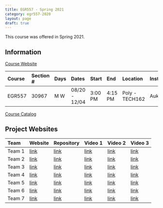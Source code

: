 ```yaml
---
title: EGR557 - Spring 2021
category: egr557-2020
layout: page
draft: true
---
```


This course was offered in Spring 2021.

<!--more-->

## Information

[Course Website]

| Course | Section \# | Days | Dates         | Start   | End     | Location       | Instructor |
|:-------|:-----------|:-----|:--------------|:--------|:--------|:---------------|:-----------|
| EGR557 | 30967      | M W  | 08/20 - 12/04 | 3:00 PM | 4:15 PM | Poly - TECH162 | Aukes      |

[Course Catalog]

## Project Websites

| Team   | Website    | Repository | Video 1    | Video 2    | Video 3    |
|:-------|:-----------|:-----------|:-----------|:-----------|:-----------|
| Team 1 | [link]     | [link][1]  | [link][2]  | [link][3]  | [link][4]  |
| Team 2 | [link][5]  | [link][6]  | [link][7]  | [link][8]  | [link][9]  |
| Team 3 | [link][10] | [link][11] | [link][12] | [link][13] | [link][14] |
| Team 4 | [link][15] | [link][16] | [link][17] | [link][18] | [link][19] |
| Team 5 | [link][20] | [link][21] | [link][22] | [link][23] | [link][24] |
| Team 6 | [link][25] | [link][26] | [link][27] | [link][28] | [link][29] |
| Team 7 | [link][30] | [link][31] | [link][32] | [link][33] | [link][34] |

  [Course Website]: https://egr557.github.io
  [Course Catalog]: https://webapp4.asu.edu/catalog/course?t=2211&r=30967
  [link]: https://arnoldjames98.github.io/
  [1]: https://github.com/arnoldjames98/arnoldjames98.github.io
  [2]: https://www.youtube.com/watch?v=ZJjEuCSKPRo
  [3]: https://www.youtube.com/watch?v=65Hk25Ej78g
  [4]: https://www.youtube.com/watch?v=0oau1Trxuzo
  [5]: https://sanchit1112.github.io/Foldable-Robots-Team-2/
  [6]: https://github.com/Sanchit1112/Foldable-Robots-Team-2
  [7]: https://www.youtube.com/watch?v=gsyXnS8U5l4
  [8]: https://www.youtube.com/watch?v=z5Vl53PlTG8
  [9]: https://www.youtube.com/watch?v=bImJaabd9gw
  [10]: https://biodegradablerobotics.github.io/
  [11]: https://github.com/biodegradablerobotics/biodegradablerobotics.github.io
  [12]: https://www.youtube.com/watch?v=XKG0BpmfrLI
  [13]: https://www.youtube.com/watch?v=9RJfaXgFtNw
  [14]: https://www.youtube.com/watch?v=eMWLq13jed4
  [15]: https://egr557-spr21-team4.github.io/
  [16]: https://github.com/EGR557-SPR21-Team4/EGR557-SPR21-Team4.github.io
  [17]: https://www.youtube.com/watch?v=D_n3uTgDdgw
  [18]: https://www.youtube.com/watch?v=2o1Mqm4se-M
  [19]: https://www.youtube.com/watch?v=AxluDC3jo-Q
  [20]: https://l-terrestris.github.io/
  [21]: https://github.com/L-terrestris/L-terrestris.github.io
  [22]: https://www.youtube.com/watch?v=TYOn1yv-m28
  [23]: https://www.youtube.com/watch?v=WqxZr-pha3U
  [24]: https://www.youtube.com/watch?v=8ZwU1LzjtIA
  [25]: https://mosmith3asu.github.io
  [26]: https://github.com/mosmith3asu/mosmith3asu.github.io
  [27]: https://www.youtube.com/watch?v=hoA4KZbpxvk
  [28]: https://www.youtube.com/watch?v=EKJCo6YdBzc
  [29]: https://www.youtube.com/watch?v=Tfui9wJ9ZXI
  [30]: https://cvignola95.github.io
  [31]: https://github.com/cvignola95/cvignola95.github.io
  [32]: https://www.youtube.com/watch?v=ZBIt6f6lyqY
  [33]: https://www.youtube.com/watch?v=SbaEKWXYRNA
  [34]: https://www.youtube.com/watch?v=-74o7Ld8RHU
